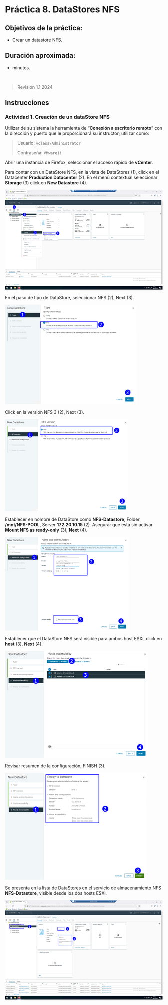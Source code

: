 # Práctica 8. DataStores NFS

## Objetivos de la práctica:
- Crear un datastore NFS.

## Duración aproximada:
- minutos.
<br/>

> Revisión 1.1 2024


## Instrucciones

### Actividad 1. Creación de un dataStore NFS

Utilizar de su sistema la herramienta de “**Conexión a escritorio
remoto**” con la dirección y puerto que le proporcionará su instructor;
utilizar como:

> Usuario: `vclass\Administrator`
>
> Contraseña: `VMware1!`

Abrir una instancia de Firefox, seleccionar el acceso rápido de
**vCenter**.

Para contar con un DataStore NFS, en la vista de DataStores (1), click
en el Datacenter **Production Datacenter** (2). En el menú contextual
seleccionar **Storage** (3) click en **New Datastore** (4).

<img src="./media/image1.png" style="width:5.88889in;height:3.3125in"
alt="A screenshot of a computer Description automatically generated" />

En el paso de tipo de DataStore, seleccionar NFS (2), Next (3).

<img src="./media/image2.png" style="width:4.37845in;height:3.30816in"
alt="A screenshot of a computer Description automatically generated" />

Click en la versión NFS 3 (2), Next (3).

<img src="./media/image3.png" style="width:4.09059in;height:3.07552in"
alt="A screenshot of a computer Description automatically generated" />

Establecer en nombre de DataStore como **NFS-Datastore**, Folder
**/mnt/NFS-POOL**, Server **172.20.10.15** (2). Asegurar que está sin
activar **Mount NFS as ready-only** (3), **Next** (4).

<img src="./media/image4.png" style="width:4.10156in;height:3.09896in"
alt="A screenshot of a computer Description automatically generated" />

Establecer que el DataStore NFS será visible para ambos host ESXi, click
en **host** (3), **Next** (4).

<img src="./media/image5.png" style="width:4.76302in;height:3.56787in"
alt="A screenshot of a computer Description automatically generated" />

Revisar resumen de la configuración, FINISH (3).

<img src="./media/image6.png" style="width:4.73177in;height:3.54446in"
alt="A screenshot of a computer Description automatically generated" />

Se presenta en la lista de DataStores en el servicio de almacenamiento NFS
**NFS-Datastore**, visible desde los dos hosts ESXi.

<img src="./media/image7.png" style="width:5.88889in;height:3.3125in"
alt="A screenshot of a computer Description automatically generated" />
